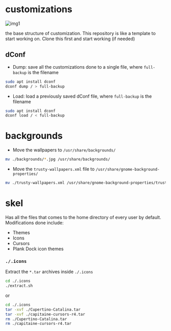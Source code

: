 # customizations

![img1](https://pbs.twimg.com/media/Fg-iFgDVUAA-UOf?format=jpg&name=large)

the base structure of customization. This repository is like a template to start working on. Clone this first and start working (if needed)


## dConf

- Dump: save all the customizations done to a single file, where `full-backup` is the filename

```bash
sudo apt install dconf
dconf dump / > full-backup
```

- Load: load a previously saved dConf file, where `full-backup` is the filename


```bash
sudo apt install dconf
dconf load / < full-backup
```

# backgrounds

- Move the wallpapers to `/usr/share/backgrounds/`

```bash
mv ./backgrounds/*.jpg /usr/share/backgrounds/
```

- Move the `trusty-wallpapers.xml` file to  `/usr/share/gnome-background-properties/`

```bash
mv ./trusty-wallpapers.xml /usr/share/gnome-background-properties/trusty-wallpapers.xml
```

# skel


Has all the files that comes to the home directory of every user by default. Modifications done include:

- Themes
- Icons
- Cursors
- Plank Dock icon themes

### `./.icons`

Extract the `*.tar` archives inside `./.icons`

```bash
cd ./.icons
./extract.sh
```

or
```bash
cd ./.icons
tar -xvf ./Cupertino-Catalina.tar
tar -xvf ./capitaine-cursors-r4.tar
rm ./Cupertino-Catalina.tar
rm ./capitaine-cursors-r4.tar
```